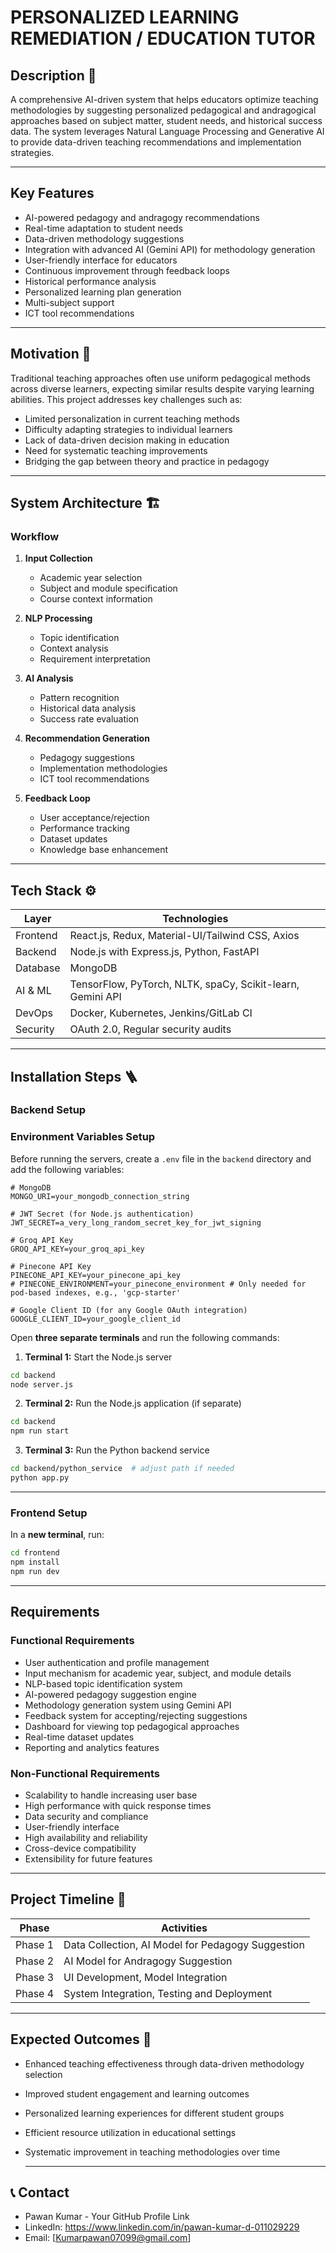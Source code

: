 
# PERSONALIZED LEARNING REMEDIATION / EDUCATION TUTOR

## Description 📝  
A comprehensive AI-driven system that helps educators optimize teaching methodologies by suggesting personalized pedagogical and andragogical approaches based on subject matter, student needs, and historical success data. The system leverages Natural Language Processing and Generative AI to provide data-driven teaching recommendations and implementation strategies.

---

## Key Features  
- AI-powered pedagogy and andragogy recommendations  
- Real-time adaptation to student needs  
- Data-driven methodology suggestions  
- Integration with advanced AI (Gemini API) for methodology generation  
- User-friendly interface for educators  
- Continuous improvement through feedback loops  
- Historical performance analysis  
- Personalized learning plan generation  
- Multi-subject support  
- ICT tool recommendations  

---

## Motivation 🎯  
Traditional teaching approaches often use uniform pedagogical methods across diverse learners, expecting similar results despite varying learning abilities. This project addresses key challenges such as:  
- Limited personalization in current teaching methods  
- Difficulty adapting strategies to individual learners  
- Lack of data-driven decision making in education  
- Need for systematic teaching improvements  
- Bridging the gap between theory and practice in pedagogy  

---

## System Architecture 🏗️  

### Workflow  
1. **Input Collection**  
   - Academic year selection  
   - Subject and module specification  
   - Course context information  

2. **NLP Processing**  
   - Topic identification  
   - Context analysis  
   - Requirement interpretation  

3. **AI Analysis**  
   - Pattern recognition  
   - Historical data analysis  
   - Success rate evaluation  

4. **Recommendation Generation**  
   - Pedagogy suggestions  
   - Implementation methodologies  
   - ICT tool recommendations  

5. **Feedback Loop**  
   - User acceptance/rejection  
   - Performance tracking  
   - Dataset updates  
   - Knowledge base enhancement  

---

## Tech Stack ⚙️

| Layer       | Technologies                             |
|-------------|----------------------------------------|
| Frontend    | React.js, Redux, Material-UI/Tailwind CSS, Axios  |
| Backend     | Node.js with Express.js, Python, FastAPI            |
| Database    | MongoDB                                 |
| AI & ML     | TensorFlow, PyTorch, NLTK, spaCy, Scikit-learn, Gemini API  |
| DevOps      | Docker, Kubernetes, Jenkins/GitLab CI   |
| Security    | OAuth 2.0, Regular security audits      |

---

## Installation Steps 🪜  

### Backend Setup  

### Environment Variables Setup  
Before running the servers, create a `.env` file in the `backend` directory and add the following variables:

```env
# MongoDB
MONGO_URI=your_mongodb_connection_string

# JWT Secret (for Node.js authentication)
JWT_SECRET=a_very_long_random_secret_key_for_jwt_signing

# Groq API Key
GROQ_API_KEY=your_groq_api_key

# Pinecone API Key
PINECONE_API_KEY=your_pinecone_api_key
# PINECONE_ENVIRONMENT=your_pinecone_environment # Only needed for pod-based indexes, e.g., 'gcp-starter'

# Google Client ID (for any Google OAuth integration)
GOOGLE_CLIENT_ID=your_google_client_id
```

Open **three separate terminals** and run the following commands:

1. **Terminal 1:** Start the Node.js server  
```bash
cd backend  
node server.js  
```

2. **Terminal 2:** Run the Node.js application (if separate)  
```bash
cd backend  
npm run start  
```

3. **Terminal 3:** Run the Python backend service  
```bash
cd backend/python_service  # adjust path if needed  
python app.py  
```

---

### Frontend Setup  
In a **new terminal**, run:  
```bash
cd frontend  
npm install  
npm run dev  
```

---

## Requirements  

### Functional Requirements  
- User authentication and profile management  
- Input mechanism for academic year, subject, and module details  
- NLP-based topic identification system  
- AI-powered pedagogy suggestion engine  
- Methodology generation system using Gemini API  
- Feedback system for accepting/rejecting suggestions  
- Dashboard for viewing top pedagogical approaches  
- Real-time dataset updates  
- Reporting and analytics features  

### Non-Functional Requirements  
- Scalability to handle increasing user base  
- High performance with quick response times  
- Data security and compliance  
- User-friendly interface  
- High availability and reliability  
- Cross-device compatibility  
- Extensibility for future features  

---

## Project Timeline 📅  

| Phase     | Activities                          |
|-----------|-----------------------------------|
| Phase 1   | Data Collection, AI Model for Pedagogy Suggestion  |
| Phase 2   | AI Model for Andragogy Suggestion  |
| Phase 3   | UI Development, Model Integration  |
| Phase 4   | System Integration, Testing and Deployment |

---

## Expected Outcomes 🎯  
- Enhanced teaching effectiveness through data-driven methodology selection  
- Improved student engagement and learning outcomes  
- Personalized learning experiences for different student groups  
- Efficient resource utilization in educational settings  
- Systematic improvement in teaching methodologies over time

  ---

## 📞 Contact  
- Pawan Kumar - Your GitHub Profile Link
- LinkedIn: https://www.linkedin.com/in/pawan-kumar-d-011029229
- Email: [Kumarpawan07099@gmail.com] 

